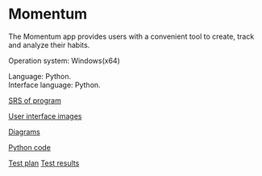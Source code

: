 # Momentum

The Momentum app provides users with a convenient tool to create, track and analyze their habits.

Operation system: Windows(x64)

Language: Python.  
Interface language: Python.

[SRS of program](Requirements/SRS.md)

[User interface images]()

[Diagrams]()

[Python code]()


[Test plan]()
[Test results]()

